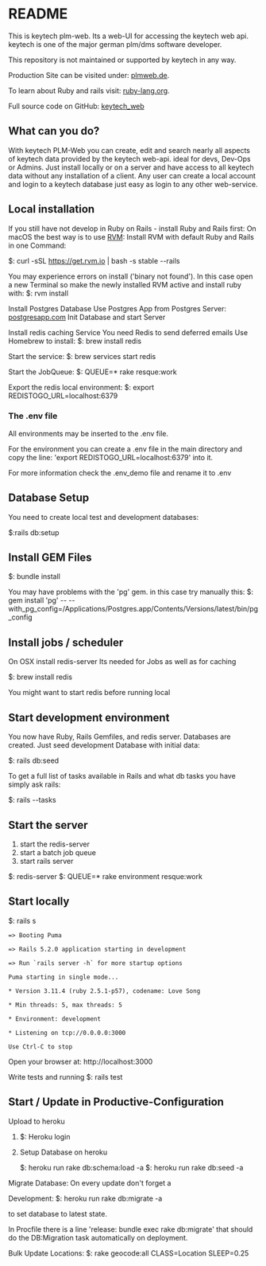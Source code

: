 # README

This is keytech plm-web.
Its a web-UI for accessing the keytech web api. keytech is one of the major german plm/dms software developer.

This repository is not maintained or supported by keytech in any way.

Production Site can be visited under: [plmweb.de](https://plmweb.de).

To learn about Ruby and rails visit: [ruby-lang.org](https://www.ruby-lang.org/de/).

Full source code on GitHub: [keytech_web](https://github.com/tclaus/keytech_web)

What can you do?
------------------
With keytech PLM-Web you can create, edit and search nearly all aspects of keytech data
provided by the keytech web-api. ideal for devs, Dev-Ops or Admins.
Just install locally or on a server and have access to all keytech data without
any installation of a client.
Any user can create a local account and login to a keytech database just easy as
login to any other web-service.

Local installation
------------------
If you still have not develop in Ruby on Rails - install Ruby and Rails first:
On macOS the best way is to use  [RVM](https://rvm.io):
Install RVM with default Ruby and Rails in one Command:

$: curl -sSL https://get.rvm.io | bash -s stable --rails

You may experience errors on install ('binary not found'). In this case open a new
Terminal so make the newly installed RVM active and install ruby with:
$: rvm install

Install Postgres Database
Use Postgres App from Postgres Server: [postgresapp.com](https://postgresapp.com)
Init Database and start Server

Install redis caching Service
You need Redis to send deferred emails
Use Homebrew to install:
$: brew install redis

Start the service:
$: brew services start redis

Start the JobQueue:
$: QUEUE=* rake resque:work

Export the redis local environment:
$: export REDISTOGO_URL=localhost:6379

### The .env file
All environments may be inserted to the .env file.

For the environment you can create a .env file in the main directory and copy the
line: 'export REDISTOGO_URL=localhost:6379' into it.

For more information check the .env_demo file and rename it to .env

Database Setup
--------------
You need to create local test and development databases:

$:rails db:setup

Install GEM Files
-----------------
$: bundle install

You may have problems with the 'pg' gem. in this case try manually this:
$: gem install 'pg' -- --with_pg_config=/Applications/Postgres.app/Contents/Versions/latest/bin/pg_config


Install jobs / scheduler
------------------------
On OSX install redis-server
Its needed for Jobs as well as for caching

$: brew install redis

You might want to start redis before running local

Start development environment
-----------------------------
You now have Ruby, Rails Gemfiles, and redis server.
Databases are created.
Just seed development Database with initial data:

$: rails db:seed

To get a full list of tasks available in Rails and what db tasks you have simply ask rails:

$: rails --tasks

Start the server
------------------
1. start the redis-server
2. start a batch job queue
3. start rails server

$: redis-server
$: QUEUE=* rake environment resque:work

Start locally
--------------
$: rails s

    => Booting Puma

    => Rails 5.2.0 application starting in development

    => Run `rails server -h` for more startup options

    Puma starting in single mode...

    * Version 3.11.4 (ruby 2.5.1-p57), codename: Love Song

    * Min threads: 5, max threads: 5

    * Environment: development

    * Listening on tcp://0.0.0.0:3000

    Use Ctrl-C to stop

Open your browser at: http://localhost:3000

Write tests and running
$: rails test

Start / Update in Productive-Configuration
------------------------------------------
Upload to heroku

1. $: Heroku login
2. Setup Database on heroku

    $: heroku run rake db:schema:load -a <app name>
    $: heroku run rake db:seed -a <app name>

Migrate Database:
On every update don't forget a

Development:
  $: heroku run rake db:migrate -a <app name>

to set database to latest state.

In Procfile there is a line 'release: bundle exec rake db:migrate' that should do the DB:Migration task automatically on deployment.

Bulk Update Locations:
  $: rake geocode:all CLASS=Location SLEEP=0.25
